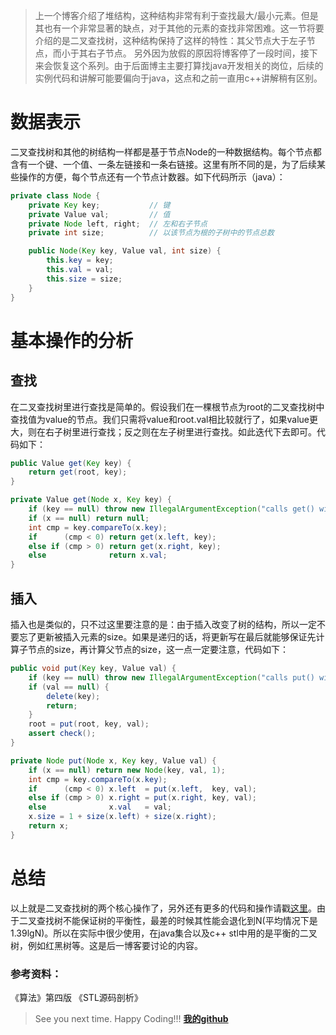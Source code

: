 > 上一个博客介绍了堆结构，这种结构非常有利于查找最大/最小元素。但是其也有一个非常显著的缺点，对于其他的元素的查找非常困难。这一节将要介绍的是二叉查找树，这种结构保持了这样的特性：其父节点大于左子节点，而小于其右子节点。
> 另外因为放假的原因将博客停了一段时间，接下来会恢复这个系列。由于后面博主主要打算找java开发相关的岗位，后续的实例代码和讲解可能要偏向于java，这点和之前一直用c++讲解稍有区别。

# 数据表示

二叉查找树和其他的树结构一样都是基于节点Node的一种数据结构。每个节点都含有一个键、一个值、一条左链接和一条右链接。这里有所不同的是，为了后续某些操作的方便，每个节点还有一个节点计数器。如下代码所示（java）：

```java
private class Node {
    private Key key;           // 键
    private Value val;         // 值
    private Node left, right;  // 左和右子节点
    private int size;          // 以该节点为根的子树中的节点总数

    public Node(Key key, Value val, int size) {
        this.key = key;
        this.val = val;
        this.size = size;
    }
}
```
# 基本操作的分析

## 查找

在二叉查找树里进行查找是简单的。假设我们在一棵根节点为root的二叉查找树中查找值为value的节点。我们只需将value和root.val相比较就行了，如果value更大，则在右子树里进行查找；反之则在左子树里进行查找。如此迭代下去即可。代码如下：

```java
public Value get(Key key) {
    return get(root, key);
}

private Value get(Node x, Key key) {
    if (key == null) throw new IllegalArgumentException("calls get() with a null key");
    if (x == null) return null;
    int cmp = key.compareTo(x.key);
    if      (cmp < 0) return get(x.left, key);
    else if (cmp > 0) return get(x.right, key);
    else              return x.val;
}
```

## 插入

插入也是类似的，只不过这里要注意的是：由于插入改变了树的结构，所以一定不要忘了更新被插入元素的size。如果是递归的话，将更新写在最后就能够保证先计算子节点的size，再计算父节点的size，这一点一定要注意，代码如下：

```java
public void put(Key key, Value val) {
    if (key == null) throw new IllegalArgumentException("calls put() with a null key");
    if (val == null) {
        delete(key);
        return;
    }
    root = put(root, key, val);
    assert check();
}

private Node put(Node x, Key key, Value val) {
    if (x == null) return new Node(key, val, 1);
    int cmp = key.compareTo(x.key);
    if      (cmp < 0) x.left  = put(x.left,  key, val);
    else if (cmp > 0) x.right = put(x.right, key, val);
    else              x.val   = val;
    x.size = 1 + size(x.left) + size(x.right);
    return x;
}
```

# 总结

以上就是二叉查找树的两个核心操作了，另外还有更多的代码和操作请戳[这里](https://github.com/dnhua)。由于二叉查找树不能保证树的平衡性，最差的时候其性能会退化到N(平均情况下是1.39lgN)。所以在实际中很少使用，在java集合以及c++ stl中用的是平衡的二叉树，例如红黑树等。这是后一博客要讨论的内容。

### 参考资料：
《算法》第四版
《STL源码剖析》

> See you next time. Happy Coding!!!
**[我的github](https://github.com/dnhua)**